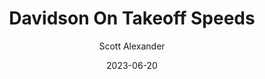 ---
layout: podcast
title: "Davidson On Takeoff Speeds"
author: Scott Alexander
description: https://astralcodexten.substack.com/p/davidson-on-takeoff-speeds
date: 2023-06-20
length: 7010606
duration: 1753
guid: davidson-on-takeoff-speeds
---